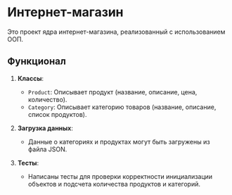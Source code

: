 # Интернет-магазин

Это проект ядра интернет-магазина, реализованный с использованием ООП.

## Функционал

1. **Классы**:
   - `Product`: Описывает продукт (название, описание, цена, количество).
   - `Category`: Описывает категорию товаров (название, описание, список продуктов).

2. **Загрузка данных**:
   - Данные о категориях и продуктах могут быть загружены из файла JSON.

3. **Тесты**:
   - Написаны тесты для проверки корректности инициализации объектов и подсчета количества продуктов и категорий.
